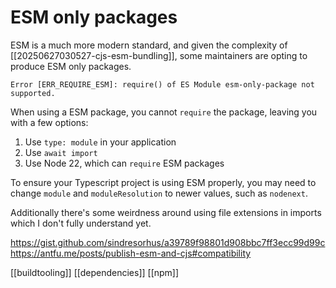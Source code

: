 # ESM only packages

ESM is a much more modern standard, and given the complexity of [[20250627030527-cjs-esm-bundling]], some maintainers are opting to produce ESM only packages.

```
Error [ERR_REQUIRE_ESM]: require() of ES Module esm-only-package not supported.
```

When using a ESM package, you cannot `require` the package, leaving you with a few options:
1. Use `type: module` in your application
2. Use `await import`
3. Use Node 22, which can `require` ESM packages

To ensure your Typescript project is using ESM properly, you may need to change `module` and `moduleResolution` to newer values, such as `nodenext`.

Additionally there's some weirdness around using file extensions in imports which I don't fully understand yet.

https://gist.github.com/sindresorhus/a39789f98801d908bbc7ff3ecc99d99c
https://antfu.me/posts/publish-esm-and-cjs#compatibility

[[buildtooling]]
[[dependencies]]
[[npm]]
